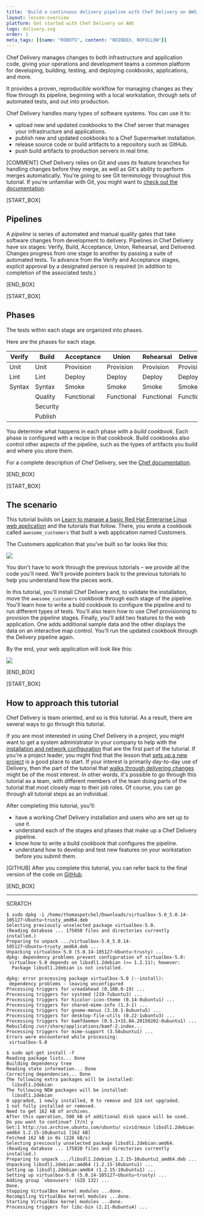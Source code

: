 ```yaml
---
title: 'Build a continuous delivery pipeline with Chef Delivery on AWS'
layout: lesson-overview
platform: Get started with Chef Delivery on AWS
logo: delivery.svg
order: 1
meta_tags: [{name: "ROBOTS", content: "NOINDEX, NOFOLLOW"}]
---
```

Chef Delivery manages changes to both infrastructure and application code, giving your operations and development teams a common platform for developing, building, testing, and deploying cookbooks, applications, and more.

It provides a proven, reproducible workflow for managing changes as they flow through its pipeline, beginning with a local workstation, through sets of automated tests, and out into production.

Chef Delivery handles many types of software systems. You can use it to:

* upload new and updated cookbooks to the Chef server that manages your infrastructure and applications.
* publish new and updated cookbooks to a Chef Supermarket installation.
* release source code or build artifacts to a repository such as GitHub.
* push build artifacts to production servers in real time.

[COMMENT] Chef Delivery relies on Git and uses its feature branches for handling changes before they merge, as well as Git's ability to perform merges automatically. You're going to see Git terminology throughout this tutorial. If you're unfamiliar with Git, you might want to [check out the documentation](https://git-scm.com/doc).

[START_BOX]

## Pipelines

A _pipeline_ is series of automated and manual quality gates that take software changes from development to delivery. Pipelines in Chef Delivery have six stages: Verify, Build, Acceptance, Union, Rehearsal, and Delivered. Changes progress from one stage to another by passing a suite of automated tests. To advance from the Verify and Acceptance stages, explicit approval by a designated person is required (in addition to completion of the associated tests.)

[END_BOX]

[START_BOX]

## Phases

The tests within each stage are organized into phases.

Here are the phases for each stage.

| Verify   | Build      | Acceptance | Union      | Rehearsal  | Delivered  |
|----------|------------|------------|------------|------------|------------|
| Unit     | Unit       | Provision  | Provision  | Provision  | Provision  |
| Lint     | Lint       | Deploy     | Deploy     | Deploy     | Deploy     |
| Syntax   | Syntax     | Smoke      | Smoke      | Smoke      | Smoke      |
|          | Quality    | Functional | Functional | Functional | Functional |
|          | Security   |            |            |            |            |
|          | Publish    |            |            |            |            |

You determine what happens in each phase with a _build cookbook_. Each phase is configured with a recipe in that cookbook. Build cookbooks also control other aspects of the pipeline, such as the types of artifacts you build and where you store them.

For a complete description of Chef Delivery, see the [Chef documentation](https://docs.chef.io/release/delivery_1-0/).

[END_BOX]

[START_BOX]

## The scenario

This tutorial builds on [Learn to manage a basic Red Hat Enterprise Linux web application](/manage-a-web-app/rhel) and the tutorials that follow. There, you wrote a cookbook called `awesome_customers` that built a web application named Customers.

The Customers application that you've built so far looks like this:

![](delivery/acceptance-customers-verify.png)

You don't have to work through the previous tutorials &ndash; we provide all the code you'll need. We'll provide pointers back to the previous tutorials to help you understand how the pieces work.

In this tutorial, you'll install Chef Delivery and, to validate the installation, move the `awesome_customers` cookbook through each stage of the pipeline. You'll learn how to write a build cookbook to configure the pipeline and to run different types of tests. You'll also learn how to use Chef provisioning to provision the pipeline stages. Finally, you'll add two features to the web application. One adds additional sample data and the other displays the data on an interactive map control. You'll run the updated cookbook through the Delivery pipeline again.

By the end, your web application will look like this:

![](delivery/customers-visualize-data-delivered.png)

[END_BOX]

[START_BOX]

## How to approach this tutorial

Chef Delivery is team oriented, and so is this tutorial. As a result, there are several ways to go through this tutorial.

If you are most interested in using Chef Delivery in a project, you might want to get a system administrator in your company to help with the [installation and network configuration](/build-a-delivery-pipeline/aws/install-chef-delivery) that are the first part of the tutorial. If you're a project leader, you might find that the lesson that [sets up a new project](/build-a-delivery-pipeline/aws/create-the-project) is a good place to start. If your interest is primarily day-to-day use of Delivery, then the part of the tutorial that [walks through delivering changes](/build-a-delivery-pipeline/aws/write-the-build-cookbook) might be of the most interest. In other words, it's possible to go through this tutorial as a team, with different members of the team doing parts of the tutorial that most closely map to their job roles. Of course, you can go through all tutorial steps as an individual.

After completing this tutorial, you'll:

* have a working Chef Delivery installation and users who are set up to use it.
* understand each of the stages and phases that make up a Chef Delivery pipeline.
* know how to write a build cookbook that configures the pipeline.
* understand how to develop and test new features on your workstation before you submit them.

[GITHUB] After you complete this tutorial, you can refer back to the final version of the code on [GitHub](https://github.com/learn-chef/deliver-customers-rhel).

[END_BOX]

----

SCRATCH

```
$ sudo dpkg -i /home/thomaspetchel/Downloads/virtualbox-5.0_5.0.14-105127~Ubuntu~trusty_amd64.deb
Selecting previously unselected package virtualbox-5.0.
(Reading database ... 175050 files and directories currently installed.)
Preparing to unpack .../virtualbox-5.0_5.0.14-105127~Ubuntu~trusty_amd64.deb ...
Unpacking virtualbox-5.0 (5.0.14-105127~Ubuntu~trusty) ...
dpkg: dependency problems prevent configuration of virtualbox-5.0:
 virtualbox-5.0 depends on libsdl1.2debian (>= 1.2.11); however:
  Package libsdl1.2debian is not installed.

dpkg: error processing package virtualbox-5.0 (--install):
 dependency problems - leaving unconfigured
Processing triggers for ureadahead (0.100.0-19) ...
Processing triggers for systemd (219-7ubuntu3) ...
Processing triggers for hicolor-icon-theme (0.14-0ubuntu1) ...
Processing triggers for shared-mime-info (1.3-1) ...
Processing triggers for gnome-menus (3.10.1-0ubuntu5) ...
Processing triggers for desktop-file-utils (0.22-1ubuntu3) ...
Processing triggers for bamfdaemon (0.5.1+15.04.20150202-0ubuntu1) ...
Rebuilding /usr/share/applications/bamf-2.index...
Processing triggers for mime-support (3.58ubuntu1) ...
Errors were encountered while processing:
 virtualbox-5.0
```

```
$ sudo apt-get install -f
Reading package lists... Done
Building dependency tree       
Reading state information... Done
Correcting dependencies... Done
The following extra packages will be installed:
  libsdl1.2debian
The following NEW packages will be installed:
  libsdl1.2debian
0 upgraded, 1 newly installed, 0 to remove and 324 not upgraded.
1 not fully installed or removed.
Need to get 162 kB of archives.
After this operation, 500 kB of additional disk space will be used.
Do you want to continue? [Y/n] y
Get:1 http://us.archive.ubuntu.com/ubuntu/ vivid/main libsdl1.2debian amd64 1.2.15-10ubuntu1 [162 kB]
Fetched 162 kB in 0s (226 kB/s)     
Selecting previously unselected package libsdl1.2debian:amd64.
(Reading database ... 175820 files and directories currently installed.)
Preparing to unpack .../libsdl1.2debian_1.2.15-10ubuntu1_amd64.deb ...
Unpacking libsdl1.2debian:amd64 (1.2.15-10ubuntu1) ...
Setting up libsdl1.2debian:amd64 (1.2.15-10ubuntu1) ...
Setting up virtualbox-5.0 (5.0.14-105127~Ubuntu~trusty) ...
Adding group `vboxusers' (GID 132) ...
Done.
Stopping VirtualBox kernel modules ...done.
Recompiling VirtualBox kernel modules ...done.
Starting VirtualBox kernel modules ...done.
Processing triggers for libc-bin (2.21-0ubuntu4) ...
```
